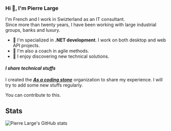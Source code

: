 ### Hi 👋, I'm Pierre Large

I'm French and I work in Swizterland as an IT consultant.  
Since more than twenty years, I have been working with large industrial groups, banks and luxury.

- 🔭 I'm specialized in **.NET development**. I work on both desktop and web API projects.
- 🤝 I'm also a coach in agile methods.
- 🌱 I enjoy discovering new technical solutions.

<!--
- 💬 You can ask me your questions in French or in English.
- 📫 How to reach me: ...
-->

#### *I share technical stuffs*

I created the **_[As a coding stone](https://github.com/AsCodingStone)_** organization to share my experience.
I will try to add some new stuffs regularly.

You can contribute to this.

## Stats

![Pierre Large's GitHub stats](https://github-readme-stats.vercel.app/api?username=plarge)
